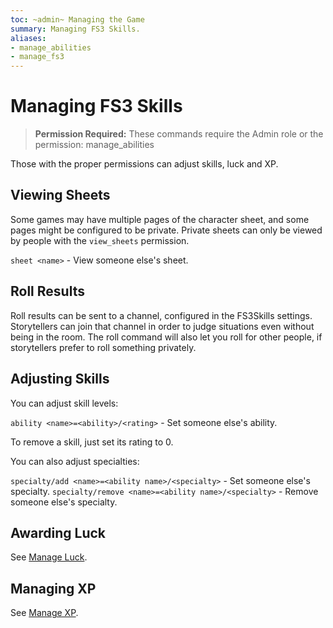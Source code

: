 ```yaml
---
toc: ~admin~ Managing the Game
summary: Managing FS3 Skills.
aliases:
- manage_abilities
- manage_fs3
---
```

# Managing FS3 Skills

> **Permission Required:** These commands require the Admin role or the permission: manage\_abilities

Those with the proper permissions can adjust skills, luck and XP.

## Viewing Sheets

Some games may have multiple pages of the character sheet, and some pages might be configured to be private.  Private sheets can only be viewed by people with the `view_sheets` permission.

`sheet <name>` - View someone else's sheet.

## Roll Results

Roll results can be sent to a channel, configured in the FS3Skills settings.  Storytellers can join that channel in order to judge situations even without being in the room.  The roll command will also let you roll for other people, if storytellers prefer to roll something privately.

## Adjusting Skills

You can adjust skill levels:

`ability <name>=<ability>/<rating>` - Set someone else's ability.

To remove a skill, just set its rating to 0.

You can also adjust specialties:

`specialty/add <name>=<ability name>/<specialty>` - Set someone else's specialty.
`specialty/remove <name>=<ability name>/<specialty>` - Remove someone else's specialty.

## Awarding Luck

See [Manage Luck](/help/manage_luck).

## Managing XP

See [Manage XP](/help/manage_xp).